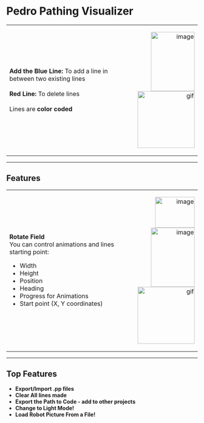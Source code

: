 # Pedro Pathing Visualizer

<table>
<tr>
<td align="left" width="60%">

<b>Add the Blue Line:</b> To add a line in between two existing lines  
<br><b>Red Line:</b> To delete lines  
<br>Lines are <b>color coded</b>

</td>
<td align="right" width="40%">

<img width="115" height="156" alt="image" src="https://github.com/user-attachments/assets/db1b5f38-5448-40d0-9480-d4716883bac7" /><br>
<img width="150" alt="gif" src="https://user-images.githubusercontent.com/73097560/115834477-dbab4500-a447-11eb-908a-139a6edaec5c.gif" />

</td>
</tr>
</table>

---

## Features

<table>
<tr>
<td align="left" width="60%">

<b>Rotate Field</b><br>
You can control animations and lines starting point:
<ul>
  <li>Width</li>
  <li>Height</li>
  <li>Position</li>
  <li>Heading</li>
  <li>Progress for Animations</li>
  <li>Start point (X, Y coordinates)</li>
</ul>

</td>
<td align="right" width="40%">

<img width="104" height="81" alt="image" src="https://github.com/user-attachments/assets/2cdef99b-f381-4d78-a600-b3a2d177fdb5" /><br>
<img width="115" height="156" alt="image" src="https://github.com/user-attachments/assets/96f911ef-67b3-4309-81ac-40e8cbaf641b" /><br>
<img width="150" alt="gif" src="https://user-images.githubusercontent.com/73097560/115834477-dbab4500-a447-11eb-908a-139a6edaec5c.gif" />

</td>
</tr>
</table>

---

## Top Features

* **Export/Import .pp files**  
* **Clear All lines made**  
* **Export the Path to Code - add to other projects**  
* **Change to Light Mode!**  
* **Load Robot Picture From a File!**  
